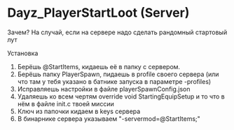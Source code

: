 # Dayz_PlayerStartLoot (Server)

Зачем?
На случай, если на сервере надо сделать рандомный стартовый лут

Установка
1) Берёшь @StartItems, кидаешь её в папку с сервером. 
2) Берёшь папку PlayerSpawn, пидаешь в profile своего сервера (или что там у тебя указано в батнике запуска в параметре -profiles)
3) Исправляешь настройки в файле playerSpawnConfig.json
4) Удаляешь ко всем чертям override void StartingEquipSetup и то что в нём в файле init.c твоей миссии
5) Ключ из папочки кидаем в keys сервера
6) В бинарнике сервера указываем "-servermod=@StartItems;"

